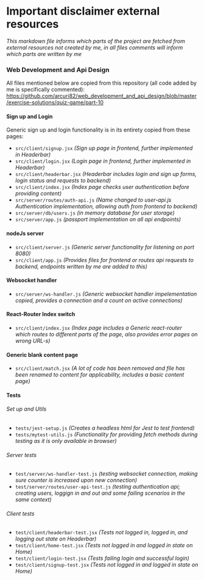 # Important disclaimer external resources

_This markdown file informs which parts of the project are fetched from external resources not created by me, 
in all files comments will inform which parts are written by me_

### Web Development and Api Design
All files mentioned below are copied from this repository (all code added by me is specifically commented):
https://github.com/arcuri82/web_development_and_api_design/blob/master/exercise-solutions/quiz-game/part-10

#### Sign up and Login
Generic sign up and login functionality is in its entirety copied from these pages:
- `src/client/signup.jsx` _(Sign up page in frontend, further implemented in Headerbar)_
- `src/client/login.jsx` _(Login page in frontend, further implemented in Headerbar)_
- `src/client/headerbar.jsx` _(Headerbar includes login and sign up forms, login status and requests to backend)_
- `src/client/index.jsx` _(Index page checks user authentication before providing content)_
- `src/server/routes/auth-api.js` _(Name changed to user-api.js Authentication implementation, allowing auth from frontend to backend)_
- `src/server/db/users.js` _(in memory database for user storage)_
- `src/server/app.js` _(passport implementation on all api endpoints)_

#### nodeJs server
- `src/client/server.js` _(Generic server functionality for listening on port 8080)_
- `src/client/app.js` _(Provides files for frontend or routes api requests to backend, endpoints written by me are added to this)_

#### Websocket handler
- `src/server/ws-handler.js` _(Generic websocket handler impelementation copied, provides a connection and a count on active connections)_

#### React-Router Index switch
- `src/client/index.jsx` _(Index page includes a Generic react-router which routes to different parts of the page, also provides error pages on wrong URL-s)_

#### Generic blank content page
- `src/client/match.jsx` _(A lot of code has been removed and file has been renamed to content for applicability, includes a basic content page)_

#### Tests
###### Set up and Utils
- `tests/jest-setup.js` _(Creates a headless html for Jest to test frontend)_
- `tests/mytest-utils.js` _(Functionality for providing fetch methods during testing as it is only available in browser)_
###### Server tests
- `test/server/ws-handler-test.js` _(testing websocket connection, making sure counter is increased upon new connection)_
- `test/server/routes/user-api-test.js` _(testing authentication api; creating users, loggign in and out and some failing scenarios in the same context)_
###### Client tests
- `test/client/headerbar-test.jsx` _(Tests not logged in, logged in, and logging out state on Headerbar)_
- `test/client/home-test.jsx` _(Tests not logged in and logged in state on Home)_
- `test/client/login-test.jsx` _(Tests failing login and successful login)_
- `test/client/signup-test.jsx` _(Tests not logged in and logged in state on Home)_